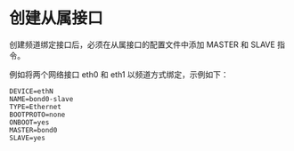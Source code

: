 # 创建从属接口<a name="ZH-CN_TOPIC_0183005805"></a>

创建频道绑定接口后，必须在从属接口的配置文件中添加 MASTER 和 SLAVE 指令。

例如将两个网络接口 eth0 和 eth1 以频道方式绑定，示例如下：

```
DEVICE=ethN
NAME=bond0-slave
TYPE=Ethernet
BOOTPROTO=none
ONBOOT=yes
MASTER=bond0
SLAVE=yes
```


